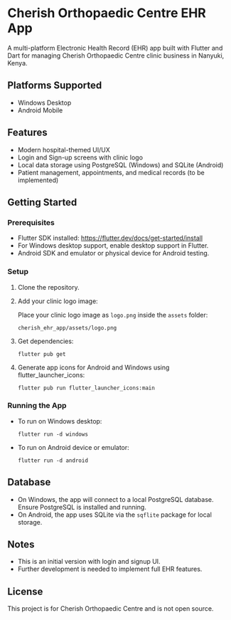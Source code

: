 # Cherish Orthopaedic Centre EHR App

A multi-platform Electronic Health Record (EHR) app built with Flutter and Dart for managing Cherish Orthopaedic Centre clinic business in Nanyuki, Kenya.

## Platforms Supported

- Windows Desktop
- Android Mobile

## Features

- Modern hospital-themed UI/UX
- Login and Sign-up screens with clinic logo
- Local data storage using PostgreSQL (Windows) and SQLite (Android)
- Patient management, appointments, and medical records (to be implemented)

## Getting Started

### Prerequisites

- Flutter SDK installed: https://flutter.dev/docs/get-started/install
- For Windows desktop support, enable desktop support in Flutter.
- Android SDK and emulator or physical device for Android testing.

### Setup

1. Clone the repository.

2. Add your clinic logo image:

   Place your clinic logo image as `logo.png` inside the `assets` folder:

   ```
   cherish_ehr_app/assets/logo.png
   ```

3. Get dependencies:

   ```
   flutter pub get
   ```

4. Generate app icons for Android and Windows using flutter_launcher_icons:

   ```
   flutter pub run flutter_launcher_icons:main
   ```

### Running the App

- To run on Windows desktop:

  ```
  flutter run -d windows
  ```

- To run on Android device or emulator:

  ```
  flutter run -d android
  ```

## Database

- On Windows, the app will connect to a local PostgreSQL database. Ensure PostgreSQL is installed and running.
- On Android, the app uses SQLite via the `sqflite` package for local storage.

## Notes

- This is an initial version with login and signup UI.
- Further development is needed to implement full EHR features.

## License

This project is for Cherish Orthopaedic Centre and is not open source.

